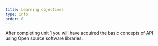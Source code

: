 ```yaml
---
title: Learning objectives
type: info
order: 0
---
```


After completing unit 1 you will have acquired the basic concepts of API using Open source software libraries. 
